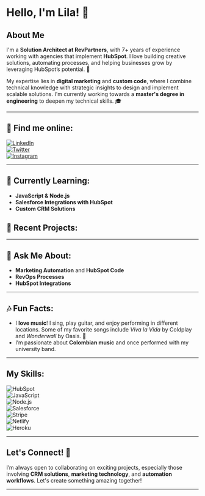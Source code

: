 # Hello, I'm Lila! 👋

## About Me

I'm a **Solution Architect at RevPartners**, with 7+ years of experience working with agencies that implement **HubSpot**. I love building creative solutions, automating processes, and helping businesses grow by leveraging HubSpot’s potential. 💼

My expertise lies in **digital marketing** and **custom code**, where I combine technical knowledge with strategic insights to design and implement scalable solutions. I'm currently working towards a **master's degree in engineering** to deepen my technical skills. 🎓

---

## 🔗 Find me online:

[![LinkedIn](https://img.shields.io/badge/-LinkedIn-0077B5?style=for-the-badge&logo=Linkedin&logoColor=white)](https://www.linkedin.com/in/lilarock3rs)  
[![Twitter](https://img.shields.io/badge/-Twitter-1DA1F2?style=for-the-badge&logo=Twitter&logoColor=white)](https://twitter.com/lilack3rs)  
[![Instagram](https://img.shields.io/badge/Instagram-E4405F?style=for-the-badge&logo=instagram&logoColor=white)](https://www.instagram.com/lilarock3rs)  

---

## 🌱 Currently Learning:
- **JavaScript & Node.js**  
- **Salesforce Integrations with HubSpot**  
- **Custom CRM Solutions**  

## 🔭 Recent Projects:


---

## 💬 Ask Me About:
- **Marketing Automation** and **HubSpot Code**  
- **RevOps Processes**  
- **HubSpot Integrations**  

---

## 🎶 Fun Facts:
- I **love music**! I sing, play guitar, and enjoy performing in different locations. Some of my favorite songs include *Viva la Vida* by Coldplay and *Wonderwall* by Oasis. 🎸  
- I’m passionate about **Colombian music** and once performed with my university band.  

---

## My Skills:

![HubSpot](https://img.shields.io/badge/HubSpot-FF7A59?style=for-the-badge&logo=hubspot&logoColor=white)  
![JavaScript](https://img.shields.io/badge/JavaScript-F7DF1E?style=for-the-badge&logo=javascript&logoColor=black)  
![Node.js](https://img.shields.io/badge/Node.js-43853D?style=for-the-badge&logo=node.js&logoColor=white)  
![Salesforce](https://img.shields.io/badge/Salesforce-00A1E0?style=for-the-badge&logo=salesforce&logoColor=white)  
![Stripe](https://img.shields.io/badge/Stripe-008CDD?style=for-the-badge&logo=stripe&logoColor=white)  
![Netlify](https://img.shields.io/badge/Netlify-00C7B7?style=for-the-badge&logo=netlify&logoColor=white)  
![Heroku](https://img.shields.io/badge/Heroku-430098?style=for-the-badge&logo=heroku&logoColor=white)

---

## Let's Connect! 🤝

I’m always open to collaborating on exciting projects, especially those involving **CRM solutions**, **marketing technology**, and **automation workflows**. Let's create something amazing together!

---

